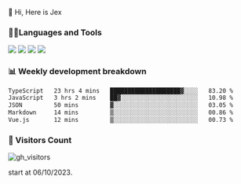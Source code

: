  👋 Hi, Here is Jex

 

### 🧑‍💻Languages and Tools

<code><a href="https://react.dev"><img src="https://api.iconify.design/logos:react.svg" /></a></code>
<code><a href="https://github.com/vuejs/core"><img src="https://api.iconify.design/logos:vue.svg" /></a></code> 
<code><a href="https://github.com/microsoft/TypeScript"><img src="https://api.iconify.design/logos:typescript-icon.svg" /></a></code>
<code><a href="https://threejs.org/"><img src="https://api.iconify.design/logos:threejs.svg" /></a></code>

### 📊 Weekly development breakdown

<!--START_SECTION:waka-->

```txt
TypeScript   23 hrs 4 mins   ████████████████████▓░░░░   83.20 %
JavaScript   3 hrs 2 mins    ██▓░░░░░░░░░░░░░░░░░░░░░░   10.98 %
JSON         50 mins         ▓░░░░░░░░░░░░░░░░░░░░░░░░   03.05 %
Markdown     14 mins         ▒░░░░░░░░░░░░░░░░░░░░░░░░   00.86 %
Vue.js       12 mins         ▒░░░░░░░░░░░░░░░░░░░░░░░░   00.73 %
```

<!--END_SECTION:waka-->


### 👀 Visitors Count

![gh_visitors](https://profile-counter.glitch.me/jexlau/count.svg)

start at 06/10/2023.
